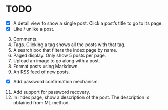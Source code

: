 # TODO

- [x] A detail view to show a single post. Click a post’s title to go to its page.
- [x] Like / unlike a post.
3.    Comments.
4.    Tags. Clicking a tag shows all the posts with that tag.
5.    A search box that filters the index page by name.
6.    Paged display. Only show 5 posts per page.
7.    Upload an image to go along with a post.
8.    Format posts using Markdown.
9.    An RSS feed of new posts.
- [x] Add password confirmation mechanism.
11.   Add support for password recovery.
12.   In index page, show a description of the post. The description is obtained from ML method.

